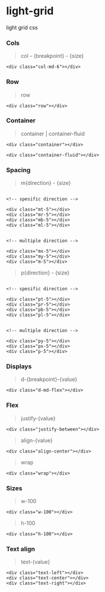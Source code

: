 # light-grid
light grid css

### Cols
> col - {breakpoint} - {size}
```
<div class="col-md-6"></div>
```
### Row
> row
```
<div class="row"></div>
```
### Container
> container | container-fluid
```
<div class="container"></div>

<div class="container-fluid"></div>
```
### Spacing
> m{direction} - {size}


```

<!-- spesific direction -->

<div class="mt-5"></div>
<div class="mr-5"></div>
<div class="mb-5"></div>
<div class="ml-5"></div>


<!-- multiple direction -->

<div class="mx-5"></div>
<div class="my-5"></div>
<div class="m-5"></div>

```
> p{direction} - {size}
```

<!-- spesific direction -->

<div class="pt-5"></div>
<div class="pr-5"></div>
<div class="pb-5"></div>
<div class="pl-5"></div>


<!-- multiple direction -->

<div class="py-5"></div>
<div class="px-5"></div>
<div class="p-5"></div>

```

### Displays
> d-{breakpoint}-{value}
```
<div class="d-md-flex"></div>

```
### Flex
> justify-{value}
```
<div class="justify-between"></div>

```
> align-{value}
```
<div class="align-center"></div>

```
> wrap
```
<div class="wrap"></div>

```

### Sizes
> w-100
```
<div class="w-100"></div>

```

> h-100
```
<div class="h-100"></div>

```

### Text align
> text-{value}
```
<div class="text-left"></div>
<div class="text-center"></div>
<div class="text-right"></div>

```
